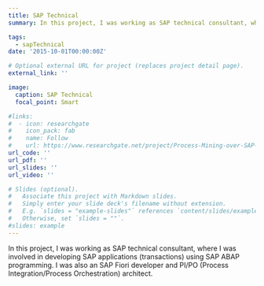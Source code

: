 ```yaml
---
title: SAP Technical
summary: In this project, I was working as SAP technical consultant, where I was involved in developing SAP applications (transactions) using SAP ABAP programming. I was also an SAP Fiori developer and PI/PO (Process Integration/Process Orchestration) architect.

tags:
  - sapTechnical
date: '2015-10-01T00:00:00Z'

# Optional external URL for project (replaces project detail page).
external_link: ''

image:
  caption: SAP Technical
  focal_point: Smart

#links:
#  - icon: researchgate
#    icon_pack: fab
#    name: Follow
#    url: https://www.researchgate.net/project/Process-Mining-over-SAP-Data
url_code: ''
url_pdf: ''
url_slides: ''
url_video: ''

# Slides (optional).
#   Associate this project with Markdown slides.
#   Simply enter your slide deck's filename without extension.
#   E.g. `slides = "example-slides"` references `content/slides/example-slides.md`.
#   Otherwise, set `slides = ""`.
#slides: example
---
```


In this project, I was working as SAP technical consultant, where I was involved in developing SAP applications (transactions) using SAP ABAP programming. I was also an SAP Fiori developer and PI/PO (Process Integration/Process Orchestration) architect.
